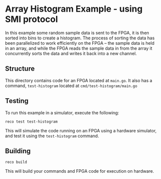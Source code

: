 # Array Histogram Example - using SMI protocol

In this example some random sample data is sent to the FPGA, it is then sorted into bins to create a histogram. The process of sorting the data has been parallelized to work efficiently on the FPGA – the sample data is held in an array, and while the FPGA reads the sample data in from the array it concurrently sorts the data and writes it back into a new channel.

## Structure

This directory contains code for an FPGA located at `main.go`. It also has a
command, `test-histogram` located at `cmd/test-histogram/main.go`

## Testing

To run this example in a simulator, execute the following:

```
reco test test-histogram
```

This will simulate the code running on an FPGA using a hardware simulator, and test it
using the `test-histogram` command.

## Building

```
reco build
```

This will build your commands and FPGA code for execution on hardware.
